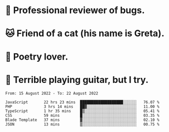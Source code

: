 # 🐛 Professional reviewer of bugs.
# 🐱 Friend of a cat (his name is Greta).
# 📜 Poetry lover.
# 🎸 Terrible playing guitar, but I try.

<!--START_SECTION:waka-->

```text
From: 15 August 2022 - To: 22 August 2022

JavaScript       22 hrs 23 mins  ███████████████████░░░░░░   76.07 %
PHP              3 hrs 14 mins   ██▓░░░░░░░░░░░░░░░░░░░░░░   11.00 %
TypeScript       1 hr 35 mins    █▒░░░░░░░░░░░░░░░░░░░░░░░   05.41 %
CSS              59 mins         █░░░░░░░░░░░░░░░░░░░░░░░░   03.35 %
Blade Template   37 mins         ▓░░░░░░░░░░░░░░░░░░░░░░░░   02.10 %
JSON             13 mins         ▒░░░░░░░░░░░░░░░░░░░░░░░░   00.75 %
```

<!--END_SECTION:waka-->
